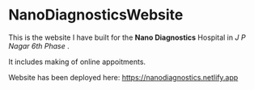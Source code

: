 # NanoDiagnosticsWebsite

This is the website I have built for the <b>Nano Diagnostics</b> Hospital in <i>J P Nagar 6th Phase </i>.

It includes making of online appoitments. 

Website has been deployed here: https://nanodiagnostics.netlify.app
